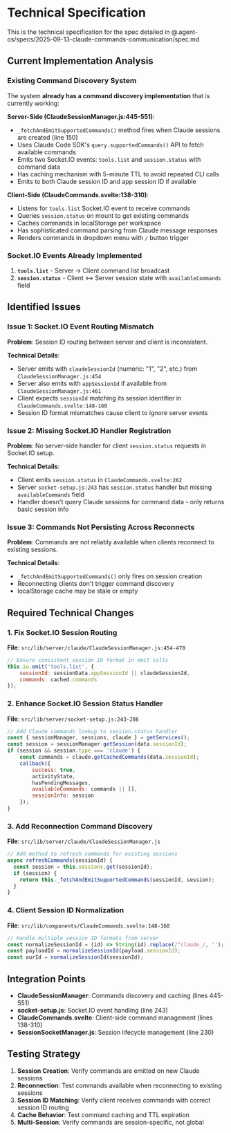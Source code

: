 # Technical Specification

This is the technical specification for the spec detailed in @.agent-os/specs/2025-09-13-claude-commands-communication/spec.md

## Current Implementation Analysis

### Existing Command Discovery System

The system **already has a command discovery implementation** that is currently working:

**Server-Side (ClaudeSessionManager.js:445-551)**:

- `_fetchAndEmitSupportedCommands()` method fires when Claude sessions are created (line 150)
- Uses Claude Code SDK's `query.supportedCommands()` API to fetch available commands
- Emits two Socket.IO events: `tools.list` and `session.status` with command data
- Has caching mechanism with 5-minute TTL to avoid repeated CLI calls
- Emits to both Claude session ID and app session ID if available

**Client-Side (ClaudeCommands.svelte:138-310)**:

- Listens for `tools.list` Socket.IO event to receive commands
- Queries `session.status` on mount to get existing commands
- Caches commands in localStorage per workspace
- Has sophisticated command parsing from Claude message responses
- Renders commands in dropdown menu with `/` button trigger

### Socket.IO Events Already Implemented

1. **`tools.list`** - Server → Client command list broadcast
2. **`session.status`** - Client ↔ Server session state with `availableCommands` field

## Identified Issues

### Issue 1: Socket.IO Event Routing Mismatch

**Problem**: Session ID routing between server and client is inconsistent.

**Technical Details**:

- Server emits with `claudeSessionId` (numeric: "1", "2", etc.) from `ClaudeSessionManager.js:454`
- Server also emits with `appSessionId` if available from `ClaudeSessionManager.js:461`
- Client expects `sessionId` matching its session identifier in `ClaudeCommands.svelte:148-160`
- Session ID format mismatches cause client to ignore server events

### Issue 2: Missing Socket.IO Handler Registration

**Problem**: No server-side handler for client `session.status` requests in Socket.IO setup.

**Technical Details**:

- Client emits `session.status` in `ClaudeCommands.svelte:262`
- Server `socket-setup.js:243` has `session.status` handler but missing `availableCommands` field
- Handler doesn't query Claude sessions for command data - only returns basic session info

### Issue 3: Commands Not Persisting Across Reconnects

**Problem**: Commands are not reliably available when clients reconnect to existing sessions.

**Technical Details**:

- `_fetchAndEmitSupportedCommands()` only fires on session creation
- Reconnecting clients don't trigger command discovery
- localStorage cache may be stale or empty

## Required Technical Changes

### 1. Fix Socket.IO Session Routing

**File**: `src/lib/server/claude/ClaudeSessionManager.js:454-470`

```javascript
// Ensure consistent session ID format in emit calls
this.io.emit('tools.list', {
	sessionId: sessionData.appSessionId || claudeSessionId,
	commands: cached.commands
});
```

### 2. Enhance Socket.IO Session Status Handler

**File**: `src/lib/server/socket-setup.js:243-286`

```javascript
// Add Claude commands lookup to session.status handler
const { sessionManager, sessions, claude } = getServices();
const session = sessionManager.getSession(data.sessionId);
if (session && session.type === 'claude') {
	const commands = claude.getCachedCommands(data.sessionId);
	callback({
		success: true,
		activityState,
		hasPendingMessages,
		availableCommands: commands || [],
		sessionInfo: session
	});
}
```

### 3. Add Reconnection Command Discovery

**File**: `src/lib/server/claude/ClaudeSessionManager.js`

```javascript
// Add method to refresh commands for existing sessions
async refreshCommands(sessionId) {
  const session = this.sessions.get(sessionId);
  if (session) {
    return this._fetchAndEmitSupportedCommands(sessionId, session);
  }
}
```

### 4. Client Session ID Normalization

**File**: `src/lib/components/ClaudeCommands.svelte:148-160`

```javascript
// Handle multiple session ID formats from server
const normalizeSessionId = (id) => String(id).replace(/^claude_/, '');
const payloadId = normalizeSessionId(payload.sessionId);
const ourId = normalizeSessionId(sessionId);
```

## Integration Points

- **ClaudeSessionManager**: Commands discovery and caching (lines 445-551)
- **socket-setup.js**: Socket.IO event handling (line 243)
- **ClaudeCommands.svelte**: Client-side command management (lines 138-310)
- **SessionSocketManager.js**: Session lifecycle management (line 230)

## Testing Strategy

1. **Session Creation**: Verify commands are emitted on new Claude sessions
2. **Reconnection**: Test commands available when reconnecting to existing sessions
3. **Session ID Matching**: Verify client receives commands with correct session ID routing
4. **Cache Behavior**: Test command caching and TTL expiration
5. **Multi-Session**: Verify commands are session-specific, not global
